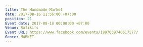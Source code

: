 ```yaml
---
title: The Handmade Market
date: 2017-08-16 11:56:00 +07:00
position: 21
Event date: 2017-08-18 00:00:00 +07:00
Venue: Rafiki's
Event URL: https://www.facebook.com/events/1997039740517577/
Genre: MARKET
---
```



